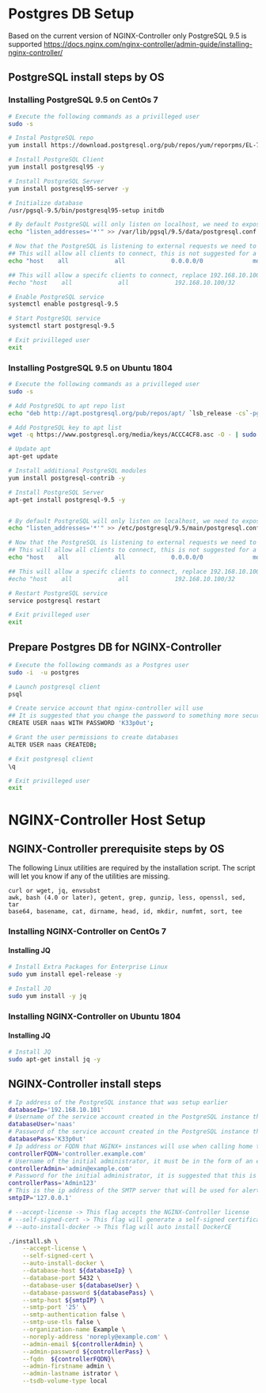 # Postgres DB Setup
Based on the current version of NGINX-Controller only PostgreSQL 9.5 is supported https://docs.nginx.com/nginx-controller/admin-guide/installing-nginx-controller/

## PostgreSQL install steps by OS

### Installing PostgreSQL 9.5 on CentOs 7
```bash
# Execute the following commands as a privilleged user
sudo -s

# Instal PostgreSQL repo 
yum install https://download.postgresql.org/pub/repos/yum/reporpms/EL-7-x86_64/pgdg-redhat-repo-latest.noarch.rpm -y

# Install PostgreSQL Client
yum install postgresql95 -y

# Install PostgreSQL Server
yum install postgresql95-server -y

# Initialize database
/usr/pgsql-9.5/bin/postgresql95-setup initdb

# By default PostgreSQL will only listen on localhost, we need to expose the service to external hosts
echo "listen_addresses='*'" >> /var/lib/pgsql/9.5/data/postgresql.conf

# Now that the PostgreSQL is listening to external requests we need to allow specific subnets to connect
## This will allow all clients to connect, this is not suggested for a production deployment
echo "host    all             all             0.0.0.0/0              md5" >> /var/lib/pgsql/9.5/data/pg_hba.conf

## This will allow a specifc clients to connect, replace 192.168.10.100 with the ip address of your controller
#echo "host    all             all             192.168.10.100/32              md5" >> /var/lib/pgsql/9.5/data/pg_hba.conf

# Enable PostgreSQL service
systemctl enable postgresql-9.5

# Start PostgreSQL service
systemctl start postgresql-9.5

# Exit privilleged user
exit
```

### Installing PostgreSQL 9.5 on Ubuntu 1804
```bash
# Execute the following commands as a privilleged user
sudo -s

# Add PostgreSQL to apt repo list
echo "deb http://apt.postgresql.org/pub/repos/apt/ `lsb_release -cs`-pgdg main" >> /etc/apt/sources.list.d/pgdg.list

# Add PostgreSQL key to apt list
wget -q https://www.postgresql.org/media/keys/ACCC4CF8.asc -O - | sudo apt-key add -

# Update apt
apt-get update

# Install additional PostgreSQL modules
yum install postgresql-contrib -y

# Install PostgreSQL Server
apt-get install postgresql-9.5 -y


# By default PostgreSQL will only listen on localhost, we need to expose the service to external hosts
echo "listen_addresses='*'" >> /etc/postgresql/9.5/main/postgresql.conf

# Now that the PostgreSQL is listening to external requests we need to allow specific subnets to connect
## This will allow all clients to connect, this is not suggested for a production deployment
echo "host    all             all             0.0.0.0/0              md5" >> /etc/postgresql/9.5/main/pg_hba.conf

## This will allow a specifc clients to connect, replace 192.168.10.100 with the ip address of your controller
#echo "host    all             all             192.168.10.100/32              md5" >> /etc/postgresql/9.5/main/pg_hba.conf

# Restart PostgreSQL service
service postgresql restart

# Exit privilleged user
exit
```

## Prepare Postgres DB for NGINX-Controller
```bash
# Execute the following commands as a Postgres user
sudo -i  -u postgres

# Launch postgresql client
psql

# Create service account that nginx-controller will use
## It is suggested that you change the password to something more secure/unique
CREATE USER naas WITH PASSWORD 'K33p0ut';

# Grant the user permissions to create databases
ALTER USER naas CREATEDB;

# Exit postgresql client
\q

# Exit privilleged user
exit
```

# NGINX-Controller Host Setup
## NGINX-Controller prerequisite steps by OS

The following Linux utilities are required by the installation script. The script will let you know if any of the utilities are missing.

    curl or wget, jq, envsubst
    awk, bash (4.0 or later), getent, grep, gunzip, less, openssl, sed, tar
    base64, basename, cat, dirname, head, id, mkdir, numfmt, sort, tee


### Installing NGINX-Controller on CentOs 7
#### Installing JQ
```bash
# Install Extra Packages for Enterprise Linux
sudo yum install epel-release -y

# Install JQ
sudo yum install -y jq
```

### Installing NGINX-Controller on Ubuntu 1804
#### Installing JQ
```bash
# Install JQ
sudo apt-get install jq -y
```

## NGINX-Controller install steps
```bash
# Ip address of the PostgreSQL instance that was setup earlier
databaseIp='192.168.10.101'
# Username of the service account created in the PostgreSQL instance that was setup earlier
databaseUser='naas'
# Password of the service account created in the PostgreSQL instance that was setup earlier
databasePass='K33p0ut'
# Ip address or FQDN that NGINX+ instances will use when calling home to the controller
controllerFQDN='controller.example.com'
# Username of the initial administrator, it must be in the form of an email address
controllerAdmin='admin@example.com'
# Password for the initial administrator, it is suggested that this is changed to something unique
controllerPass='Admin123'
# This is the ip address of the SMTP server that will be used for alerting
smtpIP='127.0.0.1'

# --accept-license -> This flag accepts the NGINX-Controller license
# --self-signed-cert -> This flag will generate a self-signed certificate for the controller
# --auto-install-docker -> This flag will auto install DockerCE

./install.sh \
    --accept-license \
    --self-signed-cert \
    --auto-install-docker \
    --database-host ${databaseIp} \
    --database-port 5432 \
    --database-user ${databaseUser} \
    --database-password ${databasePass} \
    --smtp-host ${smtpIP} \
    --smtp-port '25' \
    --smtp-authentication false \
    --smtp-use-tls false \
    --organization-name Example \
    --noreply-address 'noreply@example.com' \
    --admin-email ${controllerAdmin} \
    --admin-password ${controllerPass} \
    --fqdn  ${controllerFQDN}\
    --admin-firstname admin \
    --admin-lastname istrator \
    --tsdb-volume-type local
```